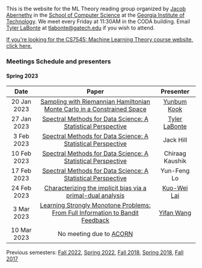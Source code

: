 This is the website for the ML Theory reading group organized by [Jacob Abernethy](https://www.cc.gatech.edu/~jabernethy9/) in the [School of Computer Science](https://www.scs.gatech.edu/) at the [Georgia Institute of Technology](http://www.gatech.edu/). We meet every Friday at 11:30AM in the CODA building. Email [Tyler LaBonte](https://tyler-labonte.com) at <tlabonte@gatech.edu> if you wish to attend.

[If you're looking for the CS7545: Machine Learning Theory course website, click here.](./CS7545)

### Meetings Schedule and presenters

#### Spring 2023

| Date        | Paper                                                                                                            | Presenter                                               |
| :---------: | :----------------------------------------------------------------------------------------------------------------: | :----------------------------------------------------------------------------------: |
| 20 Jan 2023 | [Sampling with Riemannian Hamiltonian Monte Carlo in a Constrained Space](https://arxiv.org/abs/2202.01908)        | [Yunbum Kook](https://yunbum-kook.github.io)                                |
| 27 Jan 2023 | [Spectral Methods for Data Science: A Statistical Perspective](https://arxiv.org/abs/2012.08496)                   | [Tyler LaBonte](https://tyler-labonte.com)                                    |
| 3 Feb 2023  | [Spectral Methods for Data Science: A Statistical Perspective](https://arxiv.org/abs/2012.08496)                   | Jack Hill                                                                            |
| 10 Feb 2023 | [Spectral Methods for Data Science: A Statistical Perspective](https://arxiv.org/abs/2012.08496)                   | Chiraag Kaushik                                                                      | 
| 17 Feb 2023 | [Spectral Methods for Data Science: A Statistical Perspective](https://arxiv.org/abs/2012.08496)                   | Yun-Feng Lo                                                                          |
| 24 Feb 2023 | [Characterizing the implicit bias via a primal-dual analysis](http://proceedings.mlr.press/v132/ji21a/ji21a.pdf)   | [Kuo-Wei Lai](https://scholar.google.com/citations?user=4xx3pdoAAAAJ&hl=en) |
| 3 Mar 2023  | [Learning Strongly Monotone Problems: From Full Information to Bandit Feedback](https://arxiv.org/abs/1911.11936)  | [Yifan Wang](https://litcwyf.github.io/)                                   |
| 10 Mar 2023 | No meeting due to [ACORN](https://sites.gatech.edu/acorn/)                                                         |                                                                                      |


Previous semesters: [Fall 2022](fall22), [Spring 2022](spring22), [Fall 2018](fall18), [Spring 2018](spring18), [Fall 2017](fall17)
